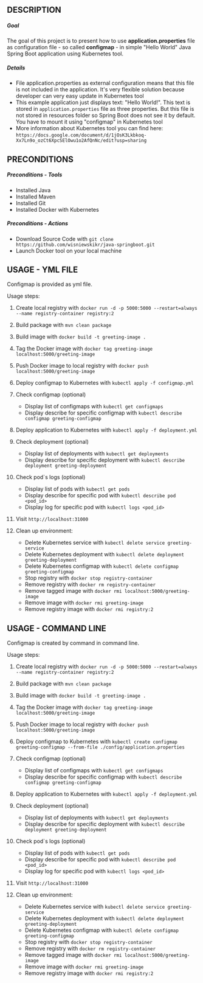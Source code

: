 DESCRIPTION
-----------

##### Goal
The goal of this project is to present how to use **application.properties** file as configuration file - so called **configmap** - in simple "Hello World" Java Spring Boot application using Kubernetes tool.


##### Details
* File application.properties as external configuration means that this file is not included in the application. It's very flexible solution because developer can very easy update in Kubernetes tool
* This example application just displays text: "Hello World!". This text is stored in `application.properties` file as three properties. But this file is not stored in resources folder so Spring Boot does not see it by default. You have to mount it using "configmap" in Kubernetes tool 
* More information about Kubernetes tool you can find here: `https://docs.google.com/document/d/1jOsK3Lkbkoq-Xx7Ln9o_ozCt6XpcSElOwu1o2AfQnNc/edit?usp=sharing`


PRECONDITIONS
-------------

##### Preconditions - Tools
* Installed Java
* Installed Maven
* Installed Git
* Installed Docker with Kubernetes

##### Preconditions - Actions
* Download Source Code with `git clone https://github.com/wisniewskikr/java-springboot.git`
* Launch Docker tool on your local machine


USAGE - YML FILE
----------------

Configmap is provided as yml file.

Usage steps:

1. Create local registry with `docker run -d -p 5000:5000 --restart=always --name registry-container registry:2`
2. Build package with `mvn clean package`
3. Build image with `docker build -t greeting-image .`
4. Tag the Docker image with `docker tag greeting-image localhost:5000/greeting-image`
5. Push Docker image to local registry with `docker push localhost:5000/greeting-image`
6. Deploy configmap to Kubernetes with `kubectl apply -f configmap.yml`
7. Check configmap (optional)

    * Display list of configmaps with `kubectl get configmaps`
    * Display describe for specific configmap with `kubectl describe configmap greeting-configmap`
8. Deploy application to Kubernetes with `kubectl apply -f deployment.yml`
9. Check deployment (optional)

    * Display list of deployments with `kubectl get deployments`
    * Display describe for specific deployment with `kubectl describe deployment greeting-deployment`
10. Check pod`s logs (optional)

    * Display list of pods with `kubectl get pods`
    * Display describe for specific pod with `kubectl describe pod <pod_id>`
    * Display log for specific pod with `kubectl logs <pod_id>`
11. Visit `http://localhost:31000`
12. Clean up environment:

    * Delete Kubernetes service with `kubectl delete service greeting-service`
    * Delete Kubernetes deployment with `kubectl delete deployment greeting-deployment`
    * Delete Kubernetes configmap with `kubectl delete configmap greeting-configmap`
    * Stop registry with `docker stop registry-container`
    * Remove registry with `docker rm registry-container`
    * Remove tagged image with `docker rmi localhost:5000/greeting-image`
    * Remove image with `docker rmi greeting-image`
    * Remove registry image with `docker rmi registry:2`
    

USAGE - COMMAND LINE
--------------------

Configmap is created by command in command line.

Usage steps:

1. Create local registry with `docker run -d -p 5000:5000 --restart=always --name registry-container registry:2`
2. Build package with `mvn clean package`
3. Build image with `docker build -t greeting-image .`
4. Tag the Docker image with `docker tag greeting-image localhost:5000/greeting-image`
5. Push Docker image to local registry with `docker push localhost:5000/greeting-image`
6. Deploy configmap to Kubernetes with `kubectl create configmap greeting-configmap --from-file ./config/application.properties`
7. Check configmap (optional)

    * Display list of configmaps with `kubectl get configmaps`
    * Display describe for specific configmap with `kubectl describe configmap greeting-configmap`
8. Deploy application to Kubernetes with `kubectl apply -f deployment.yml`
9. Check deployment (optional)

    * Display list of deployments with `kubectl get deployments`
    * Display describe for specific deployment with `kubectl describe deployment greeting-deployment`
10. Check pod`s logs (optional)

    * Display list of pods with `kubectl get pods`
    * Display describe for specific pod with `kubectl describe pod <pod_id>`
    * Display log for specific pod with `kubectl logs <pod_id>`
11. Visit `http://localhost:31000`
12. Clean up environment:

    * Delete Kubernetes service with `kubectl delete service greeting-service`
    * Delete Kubernetes deployment with `kubectl delete deployment greeting-deployment`
    * Delete Kubernetes configmap with `kubectl delete configmap greeting-configmap`
    * Stop registry with `docker stop registry-container`
    * Remove registry with `docker rm registry-container`
    * Remove tagged image with `docker rmi localhost:5000/greeting-image`
    * Remove image with `docker rmi greeting-image`
    * Remove registry image with `docker rmi registry:2`